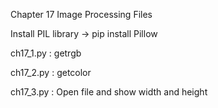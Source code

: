 Chapter 17 Image Processing Files

Install PIL library
-> pip install Pillow 

ch17_1.py : getrgb

ch17_2.py : getcolor

ch17_3.py : Open file and show width and height

